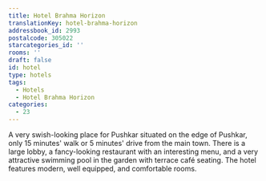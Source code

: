 ```yaml
---
title: Hotel Brahma Horizon
translationKey: hotel-brahma-horizon
addressbook_id: 2993
postalcode: 305022
starcategories_id: ''
rooms: ''
draft: false
id: hotel
type: hotels
tags:
  - Hotels
  - Hotel Brahma Horizon
categories:
  - 23
---
```

A very swish-looking place for Pushkar situated on the edge of Pushkar, only 15 minutes' walk or 5 minutes' drive from the main town. There is a large lobby, a fancy-looking restaurant with an interesting menu, and a very attractive swimming pool in the garden with terrace café seating. The hotel features modern, well equipped, and comfortable rooms.